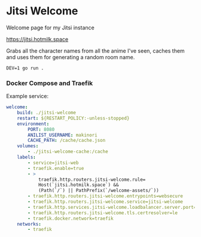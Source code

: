 # Jitsi Welcome

Welcome page for my Jitsi instance

https://jitsi.hotmilk.space

Grabs all the character names from all the anime I've seen, caches them and uses them for generating a random room name.

`DEV=1 go run .`

### Docker Compose and Traefik

Example service:

```yml
welcome:
    build: ./jitsi-welcome
    restart: ${RESTART_POLICY:-unless-stopped}
    environment:
        PORT: 8080
        ANILIST_USERNAME: makinori
        CACHE_PATH: /cache/cache.json
    volumes:
        - ./jitsi-welcome-cache:/cache
    labels:
        - service=jitsi-web
        - traefik.enable=true
        - >
            traefik.http.routers.jitsi-welcome.rule=
            Host(`jitsi.hotmilk.space`) &&
            (Path(`/`) || PathPrefix(`/welcome-assets/`))
        - traefik.http.routers.jitsi-welcome.entrypoints=websecure
        - traefik.http.routers.jitsi-welcome.service=jitsi-welcome
        - traefik.http.services.jitsi-welcome.loadbalancer.server.port=8080
        - traefik.http.routers.jitsi-welcome.tls.certresolver=le
        - traefik.docker.network=traefik
    networks:
        - traefik
```
